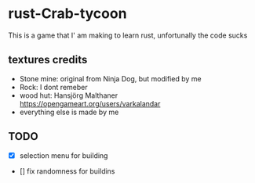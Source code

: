 # rust-Crab-tycoon
This is a game that I' am making to learn rust, unfortunally the code sucks



## textures credits
-  Stone mine: original from Ninja Dog, but modified by me
-  Rock: I dont remeber
- wood hut: Hansjörg Malthaner https://opengameart.org/users/varkalandar
- everything else is made by me




## TODO

- [x] selection menu for building
- [] fix randomness for buildins
